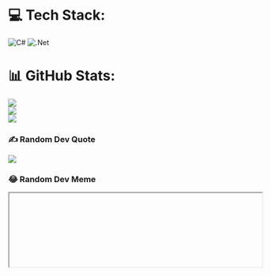 
# 💻 Tech Stack:
![C#](https://img.shields.io/badge/c%23-%23239120.svg?style=for-the-badge&logo=c-sharp&logoColor=white) ![.Net](https://img.shields.io/badge/.NET-5C2D91?style=for-the-badge&logo=.net&logoColor=white)
# 📊 GitHub Stats:
![](https://github-readme-stats.vercel.app/api?username=ItsRedly&theme=dark&hide_border=false&include_all_commits=true&count_private=true)<br/>
![](https://github-readme-streak-stats.herokuapp.com/?user=ItsRedly&theme=dark&hide_border=false)<br/>
![](https://github-readme-stats.vercel.app/api/top-langs/?username=ItsRedly&theme=dark&hide_border=false&include_all_commits=true&count_private=true&layout=compact)

### ✍️ Random Dev Quote
![](https://quotes-github-readme.vercel.app/api?type=horizontal&theme=radical)

### 😂 Random Dev Meme
<iframe href="https://thecodinglove.com/when-my-manager-asks-me-if-im-ready-for-a-great-challenge" width="512px"/>

---
